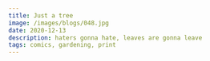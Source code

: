 ```yaml
---
title: Just a tree
image: /images/blogs/048.jpg
date: 2020-12-13
description: haters gonna hate, leaves are gonna leave
tags: comics, gardening, print
---
```

